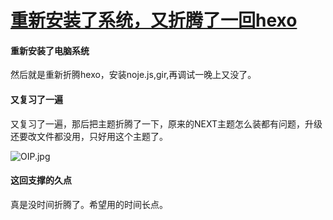 # [重新安装了系统，又折腾了一回hexo](https://github.com/jaaleng/gitblog/issues/30)

#### 重新安装了电脑系统 ####

然后就是重新折腾hexo，安装noje.js,gir,再调试一晚上又没了。

#### 又复习了一遍 ####

又复习了一遍，那后把主题折腾了一下，原来的NEXT主题怎么装都有问题，升级还要改文件都没用，只好用这个主题了。

![OIP.jpg](https://i.loli.net/2020/09/05/oPt3uACVKDGLZwW.jpg)

#### 这回支撑的久点 ####

真是没时间折腾了。希望用的时间长点。


